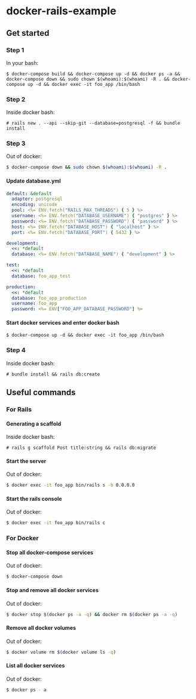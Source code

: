 # docker-rails-example

## Get started

### Step 1

In your bash:

```
$ docker-compose build && docker-compose up -d && docker ps -a && docker-compose down && sudo chown $(whoami):$(whoami) -R . && docker-compose up -d && docker exec -it foo_app /bin/bash
```

### Step 2

Inside docker bash:

```
# rails new . --api --skip-git --database=postgresql -f && bundle install
```

### Step 3

Out of docker:

```bash
$ docker-compose down && sudo chown $(whoami):$(whoami) -R .
```

#### Update database.yml

```yml
default: &default
  adapter: postgresql
  encoding: unicode
  pool: <%= ENV.fetch("RAILS_MAX_THREADS") { 5 } %>
  username: <%= ENV.fetch("DATABASE_USERNAME") { "postgres" } %>
  password: <%= ENV.fetch("DATABASE_PASSWORD") { "password" } %>
  host: <%= ENV.fetch("DATABASE_HOST") { "localhost" } %>
  port: <%= ENV.fetch("DATABASE_PORT") { 5432 } %>

development:
  <<: *default
  database: <%= ENV.fetch("DATABASE_NAME") { "development" } %>

test:
  <<: *default
  database: foo_app_test

production:
  <<: *default
  database: foo_app_production
  username: foo_app
  password: <%= ENV["FOO_APP_DATABASE_PASSWORD"] %>

```


#### Start docker services and enter docker bash

```
$ docker-compose up -d && docker exec -it foo_app /bin/bash
```

### Step 4

Inside docker bash:

```
# bundle install && rails db:create
```

## Useful commands

### For Rails

#### Generating a scaffold

Inside docker bash:

```
# rails g scaffold Post title:string && rails db:migrate
```
#### Start the server

Out of docker:

```bash
$ docker exec -it foo_app bin/rails s -b 0.0.0.0
```

#### Start the rails console

Out of docker:

```bash
$ docker exec -it foo_app bin/rails c
```

### For Docker

#### Stop all docker-compose services

Out of docker:

```bash
$ docker-compose down
```

#### Stop and remove all docker services

Out of docker:

```bash
$ docker stop $(docker ps -a -q) && docker rm $(docker ps -a -q)
```

#### Remove all docker volumes

Out of docker:

```bash
$ docker volume rm $(docker volume ls -q)
```

#### List all docker services


Out of docker:

```bash
$ docker ps - a
```
